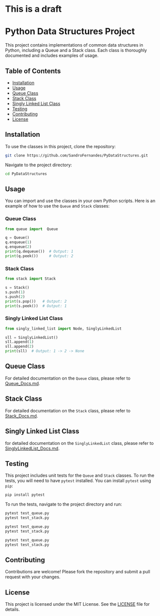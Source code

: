 # This is a draft
# Python Data Structures Project

This project contains implementations of common data structures in Python, 
including a Queue and a Stack class.
Each class is thoroughly 
documented and includes examples of usage.

## Table of Contents

- [Installation](#installation)
- [Usage](#usage)
- [Queue Class](#queue-class)
- [Stack Class](#stack-class)
- [Singly Linked List Class](#singly-linked-list-class)
- [Testing](#testing)
- [Contributing](#contributing)
- [License](#license)

## Installation

To use the classes in this project, clone the repository:

```sh
git clone https://github.com/SandroFernandes/PyDataStructures.git
```

Navigate to the project directory:

```sh
cd PyDataStructures
```

## Usage

You can import and use the classes in your own Python scripts.
Here is an example of how to use the `Queue` and `Stack` classes:

### Queue Class

```python
from queue import  Queue

q = Queue()
q.enqueue(1)
q.enqueue(2)
print(q.dequeue())  # Output: 1
print(q.peek())     # Output: 2
```

### Stack Class

```python
from stack import Stack

s = Stack()
s.push(1)
s.push(2)
print(s.pop())   # Output: 2
print(s.peek())  # Output: 1
```
### Singly Linked List Class

```python
from singly_linked_list import Node, SinglyLinkedList

sll = SinglyLinkedList()
sll.append(1)
sll.append(2)
print(sll)  # Output: 1 -> 2 -> None
```

## Queue Class

For detailed documentation on the `Queue` class, please refer to [Queue_Docs.md](Queue_Docs.md).

## Stack Class

For detailed documentation on the `Stack` class, please refer to [Stack_Docs.md](Stack_Docs.md).

## Singly Linked List Class

for detailed documentation on the `SinglyLinkedList` class, please refer to [SinglyLinkedList_Docs.md](SinglyLinkedList_Docs.md).

## Testing

This project includes unit tests for the `Queue` and `Stack` classes. 
To run the tests, you will need to have `pytest` installed. 
You can install `pytest` using `pip`:


```sh
pip install pytest
```

To run the tests, navigate to the project directory and run:

```sh
pytest test_queue.py
pytest test_stack.py
```

```zsh
pytest test_queue.py
pytest test_stack.py
```

```bash
pytest test_queue.py
pytest test_stack.py
```

## Contributing

Contributions are welcome! Please fork the repository and submit a pull request with your changes.

## License

This project is licensed under the MIT License. See the [LICENSE](LICENSE) file for details.
